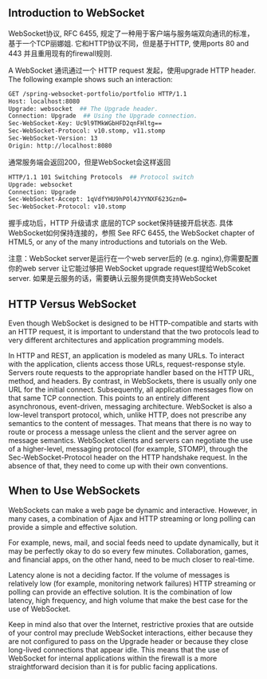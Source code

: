 ## Introduction to WebSocket

WebSocket协议, RFC 6455, 规定了一种用于客户端与服务端双向通讯的标准，基于一个TCP丽娜姐. 它和HTTP协议不同，但是基于HTTP, 使用ports 80 and 443 并且重用现有的firewall规则.

A WebSocket 通讯通过一个 HTTP request 发起，使用upgrade HTTP header. The following example shows such an interaction:
```bash
GET /spring-websocket-portfolio/portfolio HTTP/1.1
Host: localhost:8080
Upgrade: websocket  ## The Upgrade header.
Connection: Upgrade  ## Using the Upgrade connection.
Sec-WebSocket-Key: Uc9l9TMkWGbHFD2qnFHltg==
Sec-WebSocket-Protocol: v10.stomp, v11.stomp
Sec-WebSocket-Version: 13
Origin: http://localhost:8080
```

通常服务端会返回200，但是WebSocket会这样返回
```bash
HTTP/1.1 101 Switching Protocols  ## Protocol switch
Upgrade: websocket
Connection: Upgrade
Sec-WebSocket-Accept: 1qVdfYHU9hPOl4JYYNXF623Gzn0=
Sec-WebSocket-Protocol: v10.stomp
```

握手成功后，HTTP 升级请求 底层的TCP socket保持链接开启状态.
具体WebSocket如何保持连接的，参照 See RFC 6455, the WebSocket chapter of HTML5, or any of the many introductions and tutorials on the Web.

注意：WebSocket server是运行在一个web server后的 (e.g. nginx),你需要配置你的web server 让它能过够把 WebSocket upgrade request提给WebScoket server. 如果是云服务的话，需要确认云服务提供商支持WebSocket

## HTTP Versus WebSocket

Even though WebSocket is designed to be HTTP-compatible and starts with an HTTP request, it is important to understand that the two protocols lead to very different architectures and application programming models.

In HTTP and REST, an application is modeled as many URLs. To interact with the application, clients access those URLs, request-response style. Servers route requests to the appropriate handler based on the HTTP URL, method, and headers.
By contrast, in WebSockets, there is usually only one URL for the initial connect. Subsequently, all application messages flow on that same TCP connection. This points to an entirely different asynchronous, event-driven, messaging architecture.
WebSocket is also a low-level transport protocol, which, unlike HTTP, does not prescribe any semantics to the content of messages. That means that there is no way to route or process a message unless the client and the server agree on message semantics.
WebSocket clients and servers can negotiate the use of a higher-level, messaging protocol (for example, STOMP), through the Sec-WebSocket-Protocol header on the HTTP handshake request. In the absence of that, they need to come up with their own conventions.

## When to Use WebSockets

WebSockets can make a web page be dynamic and interactive. However, in many cases, a combination of Ajax and HTTP streaming or long polling can provide a simple and effective solution.

For example, news, mail, and social feeds need to update dynamically, but it may be perfectly okay to do so every few minutes. Collaboration, games, and financial apps, on the other hand, need to be much closer to real-time.

Latency alone is not a deciding factor. If the volume of messages is relatively low (for example, monitoring network failures) HTTP streaming or polling can provide an effective solution. It is the combination of low latency, high frequency, and high volume that make the best case for the use of WebSocket.

Keep in mind also that over the Internet, restrictive proxies that are outside of your control may preclude WebSocket interactions, either because they are not configured to pass on the Upgrade header or because they close long-lived connections that appear idle. This means that the use of WebSocket for internal applications within the firewall is a more straightforward decision than it is for public facing applications.